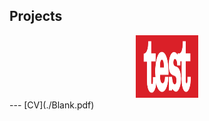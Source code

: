 ## Projects

<center>
  <img src="./test.png" height="100px" width="100px" >
</center>
---
[CV](./Blank.pdf)

